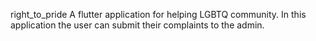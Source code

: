 right_to_pride
A flutter application for helping LGBTQ community. In this application the user can submit their complaints to the admin.